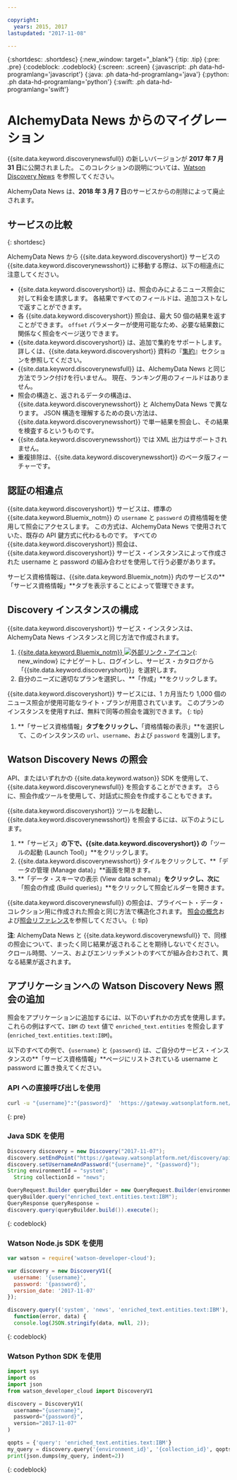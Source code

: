```yaml
---

copyright:
  years: 2015, 2017
lastupdated: "2017-11-08"

---
```


{:shortdesc: .shortdesc}
{:new_window: target="_blank"}
{:tip: .tip}
{:pre: .pre}
{:codeblock: .codeblock}
{:screen: .screen}
{:javascript: .ph data-hd-programlang='javascript'}
{:java: .ph data-hd-programlang='java'}
{:python: .ph data-hd-programlang='python'}
{:swift: .ph data-hd-programlang='swift'}

# AlchemyData News からのマイグレーション

{{site.data.keyword.discoverynewsfull}} の新しいバージョンが **2017 年 7 月 31 日**に公開されました。 このコレクションの説明については、[Watson Discovery News](/docs/services/discovery/watson-discovery-news.html) を参照してください。

AlchemyData News は、**2018 年 3 月 7 日**のサービスからの削除によって廃止されます。

## サービスの比較
{: shortdesc}

AlchemyData News から {{site.data.keyword.discoveryshort}} サービスの {{site.data.keyword.discoverynewsshort}} に移動する際は、以下の相違点に注意してください。

- {{site.data.keyword.discoveryshort}} は、照会のみによるニュース照会に対して料金を請求します。 各結果ですべてのフィールドは、追加コストなしで返すことができます。
- 各 {{site.data.keyword.discoveryshort}} 照会は、最大 50 個の結果を返すことができます。 `offset` パラメーターが使用可能なため、必要な結果数に関係なく照会をページ送りできます。
- {{site.data.keyword.discoveryshort}} は、追加で集約をサポートします。 詳しくは、{{site.data.keyword.discoveryshort}} 資料の『[集約](/docs/services/discovery/query-reference.html#aggregations)』セクションを参照してください。
- {{site.data.keyword.discoverynewsfull}} は、AlchemyData News と同じ方法でランク付けを行いません。 現在、ランキング用のフィールドはありません。
- 照会の構造と、返されるデータの構造は、{{site.data.keyword.discoverynewsshort}} と AlchemyData News で異なります。 JSON 構造を理解するための良い方法は、{{site.data.keyword.discoverynewsshort}} で単一結果を照会し、その結果を検査するというものです。
- {{site.data.keyword.discoverynewsshort}} では XML 出力はサポートされません。
- 重複排除は、{{site.data.keyword.discoverynewsshort}} のベータ版フィーチャーです。

## 認証の相違点

{{site.data.keyword.discoveryshort}} サービスは、標準の {{site.data.keyword.Bluemix_notm}} の `username` と `password` の資格情報を使用して照会にアクセスします。 この方式は、AlchemyData News で使用されていた、既存の API 鍵方式に代わるものです。 すべての {{site.data.keyword.discoveryshort}} 照会は、{{site.data.keyword.discoveryshort}} サービス・インスタンスによって作成された username と password の組み合わせを使用して行う必要があります。

サービス資格情報は、{{site.data.keyword.Bluemix_notm}} 内のサービスの**「サービス資格情報」**タブを表示することによって管理できます。

## Discovery インスタンスの構成

{{site.data.keyword.discoveryshort}} サービス・インスタンスは、AlchemyData News インスタンスと同じ方法で作成されます。

1. [{{site.data.keyword.Bluemix_notm}} ![外部リンク・アイコン](../../icons/launch-glyph.svg "外部リンク・アイコン")](https://console.ng.bluemix.net/catalog/services/discovery/){: new_window} にナビゲートし、ログインし、サービス・カタログから「{{site.data.keyword.discoveryshort}}」を選択します。
1. 自分のニーズに適切なプランを選択し、**「作成」**をクリックします。

  {{site.data.keyword.discoveryshort}} サービスには、1 カ月当たり 1,000 個のニュース照会が使用可能なライト・プランが用意されています。 このプランのインスタンスを使用すれば、無料で同等の照会を識別できます。
  {: tip}

1. **「サービス資格情報」**タブをクリックし、**「資格情報の表示」**を選択して、このインスタンスの `url`、`username`、および `password` を識別します。

## Watson Discovery News の照会

API、またはいずれかの {{site.data.keyword.watson}} SDK を使用して、{{site.data.keyword.discoverynewsfull}} を照会することができます。 さらに、照会作成ツールを使用して、対話式に照会を作成することもできます。

{{site.data.keyword.discoveryshort}} ツールを起動し、{{site.data.keyword.discoverynewsshort}} を照会するには、以下のようにします。

1. **「サービス」**の下で、{{site.data.keyword.discoveryshort}} の**「ツールの起動 (Launch Tool)」**をクリックします。
1. {{site.data.keyword.discoverynewsshort}} タイルをクリックして、**「データの管理 (Manage data)」**画面を開きます。
1. **「データ・スキーマの表示 (View data schema)」**をクリックし、次に**「照会の作成 (Build queries)」**をクリックして照会ビルダーを開きます。

  {{site.data.keyword.discoverynewsfull}} の照会は、プライベート・データ・コレクション用に作成された照会と同じ方法で構造化されます。 [照会の概念](/docs/services/discovery/using.html)および[照会リファレンス](/docs/services/discovery/query-reference.html)を参照してください。
  {: tip}

**注**: AlchemyData News と {{site.data.keyword.discoverynewsfull}} で、同様の照会について、まったく同じ結果が返されることを期待しないでください。 クロール時間、ソース、およびエンリッチメントのすべてが組み合わされて、異なる結果が返されます。

## アプリケーションへの Watson Discovery News 照会の追加

照会をアプリケーションに追加するには、以下のいずれかの方式を使用します。 これらの例はすべて、`IBM` の `text` 値で `enriched_text.entities` を照会します (`enriched_text.entities.text:IBM`)。

以下のすべての例で、`{username}` と `{password}` は、ご自分のサービス・インスタンスの**「サービス資格情報」**ページにリストされている username と password に置き換えてください。

### API への直接呼び出しを使用

```bash
curl -u "{username}":"{password}"  'https://gateway.watsonplatform.net/discovery/api/v1/environments/system/collections/news/query?version=2017-11-07&query=enriched_text.entities.text:IBM'
```
{: pre}

### Java SDK を使用

```java
Discovery discovery = new Discovery("2017-11-07");
discovery.setEndPoint("https://gateway.watsonplatform.net/discovery/api/v1");
discovery.setUsernameAndPassword("{username}", "{password}");  
String environmentId = "system";
  String collectionId = "news";

QueryRequest.Builder queryBuilder = new QueryRequest.Builder(environmentId,collectionId);  
queryBuilder.query("enriched_text.entities.text:IBM");  
QueryResponse queryResponse =  
discovery.query(queryBuilder.build()).execute();
```
{: codeblock}

### Watson Node.js SDK を使用

```javascript
var watson = require('watson-developer-cloud');

var discovery = new DiscoveryV1({  
  username: '{username}',  
  password: '{password}',  
  version_date: '2017-11-07'  
});  

discovery.query(('system', 'news', 'enriched_text.entities.text:IBM'),  
  function(error, data) {  
  console.log(JSON.stringify(data, null, 2));  
```
{: codeblock}

### Watson Python SDK を使用

```python
import sys
import os
import json
from watson_developer_cloud import DiscoveryV1

discovery = DiscoveryV1(
  username="{username}",
  password="{password}",
  version="2017-11-07"
)

qopts = {'query': 'enriched_text.entities.text:IBM'}
my_query = discovery.query('{environment_id}', '{collection_id}', qopts)
print(json.dumps(my_query, indent=2))
```
{: codeblock}
